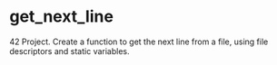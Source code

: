 # get_next_line
42 Project. Create a function to get the next line from a file, using file descriptors and static variables.

